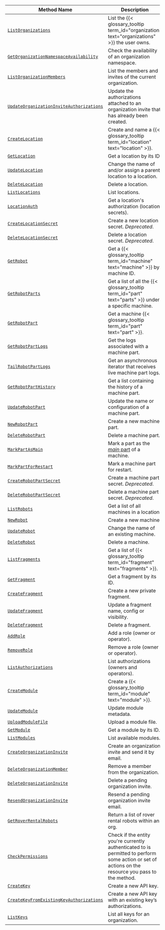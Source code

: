 <!-- prettier-ignore -->
Method Name | Description
----------- | -----------
[`ListOrganizations`](/build/program/apis/cloud/#listorganizations) | List the {{< glossary_tooltip term_id="organization" text="organizations" >}} the user owns.
[`GetOrganizationNamespaceAvailability`](/build/program/apis/cloud/#getorganizationnamespaceavailability) | Check the availability of an organization namespace.
[`ListOrganizationMembers`](/build/program/apis/cloud/#listorganizationmembers) | List the members and invites of the current organization.
[`UpdateOrganizationInviteAuthorizations`](/build/program/apis/cloud/#updateorganizationinviteauthorizations) | Update the authorizations attached to an organization invite that has already been created.
[`CreateLocation`](/build/program/apis/cloud/#createlocation) | Create and name a {{< glossary_tooltip term_id="location" text="location" >}}.
[`GetLocation`](/build/program/apis/cloud/#getlocation) | Get a location by its ID.
[`UpdateLocation`](/build/program/apis/cloud/#updatelocation ) | Change the name of and/or assign a parent location to a location.
[`DeleteLocation`](/build/program/apis/cloud/#deletelocation ) | Delete a location.
[`ListLocations`](/build/program/apis/cloud/#listlocations ) | List locations.
[`LocationAuth`](/build/program/apis/cloud/#locationauth ) | Get a location's authorization (location secrets).
[`CreateLocationSecret`](/build/program/apis/cloud/#createlocationsecret ) | Create a new location secret. *Deprecated*.
[`DeleteLocationSecret`](/build/program/apis/cloud/#deletelocationsecret ) | Delete a location secret. *Deprecated*.
[`GetRobot`](/build/program/apis/cloud/#getrobot ) | Get a {{< glossary_tooltip term_id="machine" text="machine" >}} by machine ID.
[`GetRobotParts`](/build/program/apis/cloud/#getrobotparts ) | Get a list of all the {{< glossary_tooltip term_id="part" text="parts" >}} under a specific machine.
[`GetRobotPart`](/build/program/apis/cloud/#getrobotpart ) | Get a machine {{< glossary_tooltip term_id="part" text="part" >}}.
[`GetRobotPartLogs`](/build/program/apis/cloud/#getrobotpartlogs ) | Get the logs associated with a machine part.
[`TailRobotPartLogs`](/build/program/apis/cloud/#tailrobotpartlogs ) | Get an asynchronous iterator that receives live machine part logs.
[`GetRobotPartHistory`](/build/program/apis/cloud/#getrobotparthistory ) | Get a list containing the history of a machine part.
[`UpdateRobotPart`](/build/program/apis/cloud/#updaterobotpart ) | Update the name or configuration of a machine part.
[`NewRobotPart`](/build/program/apis/cloud/#newrobotpart ) | Create a new machine part.
[`DeleteRobotPart`](/build/program/apis/cloud/#deleterobotpart ) | Delete a machine part.
[`MarkPartAsMain`](/build/program/apis/cloud/#markpartasmain ) | Mark a part as the [_main_ part](/build/configure/parts-and-remotes/#machine-parts) of a machine.
[`MarkPartForRestart`](/build/program/apis/cloud/#markpartforrestart ) | Mark a machine part for restart.
[`CreateRobotPartSecret`](/build/program/apis/cloud/#createrobotpartsecret ) | Create a machine part secret. *Deprecated*.
[`DeleteRobotPartSecret`](/build/program/apis/cloud/#deleterobotpartsecret ) | Delete a machine part secret. *Deprecated*.
[`ListRobots`](/build/program/apis/cloud/#listrobots ) | Get a list of all machines in a location.
[`NewRobot`](/build/program/apis/cloud/#newrobot ) | Create a new machine.
[`UpdateRobot`](/build/program/apis/cloud/#updaterobot ) | Change the name of an existing machine.
[`DeleteRobot`](/build/program/apis/cloud/#deleterobot ) | Delete a machine.
[`ListFragments`](/build/program/apis/cloud/#listfragments ) | Get a list of {{< glossary_tooltip term_id="fragment" text="fragments" >}}.
[`GetFragment`](/build/program/apis/cloud/#getfragment ) | Get a fragment by its ID.
[`CreateFragment`](/build/program/apis/cloud/#createfragment ) | Create a new private fragment.
[`UpdateFragment`](/build/program/apis/cloud/#updatefragment ) | Update a fragment name, config or visibility.
[`DeleteFragment`](/build/program/apis/cloud/#deletefragment ) | Delete a fragment.
[`AddRole`](/build/program/apis/cloud/#addrole ) | Add a role (owner or operator).
[`RemoveRole`](/build/program/apis/cloud/#removerole ) | Remove a role (owner or operator).
[`ListAuthorizations`](/build/program/apis/cloud/#listauthorizations ) | List authorizations (owners and operators).
[`CreateModule`](/build/program/apis/cloud/#createmodule ) | Create a {{< glossary_tooltip term_id="module" text="module" >}}.
[`UpdateModule`](/build/program/apis/cloud/#updatemodule ) | Update module metadata.
[`UploadModuleFile`](/build/program/apis/cloud/#uploadmodulefile ) | Upload a module file.
[`GetModule`](/build/program/apis/cloud/#getmodule ) | Get a module by its ID.
[`ListModules`](/build/program/apis/cloud/#listmodules ) | List available modules.
[`CreateOrganizationInvite`](/build/program/apis/cloud/#createorganizationinvite) | Create an organization invite and send it by email.
[`DeleteOrganizationMember`](/build/program/apis/cloud/#deleteorganizationmember) | Remove a member from the organization.
[`DeleteOrganizationInvite`](/build/program/apis/cloud/#deleteorganizationinvite) | Delete a pending organization invite.
[`ResendOrganizationInvite`](/build/program/apis/cloud/#resendorganizationinvite) | Resend a pending organization invite email.
[`GetRoverRentalRobots`](/build/program/apis/cloud/#getroverrentalrobots) | Return a list of rover rental robots within an org.
[`CheckPermissions`](/build/program/apis/cloud/#checkpermissions) | Check if the entity you're currently authenticated to is permitted to perform some action or set of actions on the resource you pass to the method.
[`CreateKey`](/build/program/apis/cloud/#createkey) | Create a new API key.
[`CreateKeyFromExistingKeyAuthorizations`](/build/program/apis/cloud/#createkeyfromexistingkeyauthorizations) | Create a new API key with an existing key’s authorizations.
[`ListKeys`](/build/program/apis/cloud/#listkeys) | List all keys for an organization.

